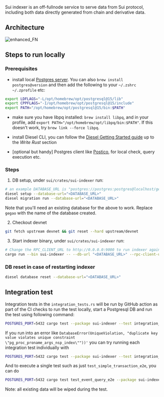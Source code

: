 Sui indexer is an off-fullnode service to serve data from Sui protocol, including both data directly generated from chain and derivative data.

## Architecture 
![enhanced_FN](https://user-images.githubusercontent.com/106119108/221022505-a1d873c6-60e2-45f1-b2aa-e50192c4dfbb.png)


## Steps to run locally
### Prerequisites
- install local [Postgres server](https://www.postgresql.org/download/). You can also `brew install postgres@version` and then add the following to your `~/.zshrc` `~/.zprofile` etc: 
```sh
export LDFLAGS="-L/opt/homebrew/opt/postgresql@15/lib"
export CPPFLAGS="-I/opt/homebrew/opt/postgresql@15/include"
export PATH="/opt/homebrew/opt/postgresql@15/bin:$PATH"
```
- make sure you have libpq installed: `brew install libpq`, and in your profile, add `export PATH="/opt/homebrew/opt/libpq/bin:$PATH"`. If this doesn't work, try `brew link --force libpq`.

- install Diesel CLI, you can follow the [Diesel Getting Started guide](https://diesel.rs/guides/getting-started) up to the *Write Rust* section
- [optional but handy] Postgres client like [Postico](https://eggerapps.at/postico2/), for local check, query execution etc.

### Steps
1. DB setup, under `sui/crates/sui-indexer` run:
```sh
# an example DATABASE_URL is "postgres://postgres:postgres@localhost/gegao"
diesel setup --database-url="<DATABASE_URL>"
diesel migration run --database-url="<DATABASE_URL>"
```
Note that you'll need an existing database for the above to work. Replace `gegao` with the name of the database created.

2. Checkout devnet
```sh
git fetch upstream devnet && git reset --hard upstream/devnet
```
3. Start indexer binary, under `sui/crates/sui-indexer` run:
```sh
# Change the RPC_CLIENT_URL to http://0.0.0.0:9000 to run indexer against local validator & fullnode
cargo run --bin sui-indexer -- --db-url "<DATABASE_URL>" --rpc-client-url "https://fullnode.devnet.sui.io:443"
```
### DB reset in case of restarting indexer
```sh
diesel database reset --database-url="<DATABASE_URL>"
```

## Integration test
Integration tests in the `integration_tests.rs` will be run by GitHub action as part of the CI checks
to run the test locally, start a Postgresql DB and run the test using following command:
```sh
POSTGRES_PORT=5432 cargo test --package sui-indexer --test integration_tests --features pg_integration
```

If you run into an error like `DatabaseError(UniqueViolation, "duplicate key value violates unique constraint \"pg_proc_proname_args_nsp_index\""))'` you can try running each integration test individually with 
```sh
POSTGRES_PORT=5432 cargo test --package sui-indexer --test integration_tests --features pg_integration -- --test-threads=1
```

And to execute a single test such as just `test_simple_transaction_e2e`, you can do
```sh
POSTGRES_PORT=5432 cargo test test_event_query_e2e --package sui-indexer --test integration_tests --features pg_integration -- --test-threads=1
```

Note: all existing data will be wiped during the test.

